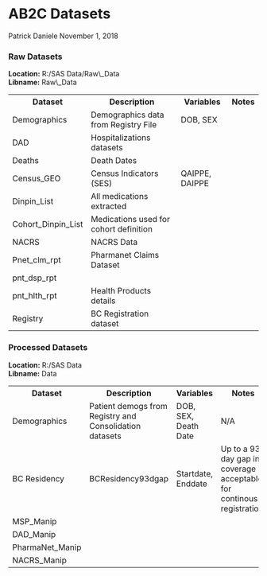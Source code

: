 AB2C Datasets
================
Patrick Daniele
November 1, 2018

<h3>
Raw Datasets
</h3>
<p>
<B>Location:</B> R:/SAS Data/Raw\_Data<br> <B>Libname:</B> Raw\_Data
</p>
<table style="width:100%">
<tr>
    <th>Dataset</th>
    <th>Description</th>
    <th>Variables</th>
    <th>Notes</th>

</tr>
<tr>
    <td>Demographics</td>
    <td>Demographics data from Registry File</td>
    <td>DOB, SEX</td>
    <td></td>

</tr>
<tr>
    <td>DAD</td>
    <td>Hospitalizations datasets</td>
    <td></td>
    <td></td>

</tr>
<tr>
    <td>Deaths</td>
    <td>Death Dates</td>
    <td></td>
    <td></td>

</tr>
    <tr>
    <td>Census_GEO</td>
    <td>Census Indicators (SES)</td>
    <td>QAIPPE, DAIPPE</td>
    <td></td>

</tr>
      <tr>
    <td>Dinpin_List</td>
    <td>All medications extracted</td>
    <td></td>
    <td></td>

</tr>
      <tr>
    <td>Cohort_Dinpin_List</td>
    <td>Medications used for cohort definition</td>
    <td></td>
    <td></td>

</tr>
      <tr>
    <td>NACRS</td>
    <td>NACRS Data</td>
    <td></td>
    <td></td>

</tr>
    <tr>
    <td>Pnet_clm_rpt</td>
    <td>Pharmanet Claims Dataset</td>
    <td></td>
    <td></td>

</tr>
    <tr>
    <td>pnt_dsp_rpt</td>
    <td></td>
    <td></td>
    <td></td>

</tr>
    <tr>
    <td>pnt_hlth_rpt</td>
    <td>Health Products details</td>
    <td></td>
    <td></td>

</tr>
      <tr>
    <td>Registry</td>
    <td>BC Registration dataset</td>
    <td></td>
    <td></td>

</tr>
</table>
<h3>
Processed Datasets
</h3>
<p>
<B>Location:</B> R:/SAS Data<br> <B>Libname:</B> Data
</p>
<table style="width:100%">
<tr>
    <th>Dataset</th>
    <th>Description</th>
    <th>Variables</th>
    <th>Notes</th>

</tr>
<tr>
    <td>Demographics</td>
    <td>Patient demogs from Registry and Consolidation datasets</td>
    <td>DOB, SEX, Death Date</td>
    <td>N/A</td>

</tr>
<tr>
    <td>BC Residency</td>
    <td>BCResidency93dgap</td>
    <td>Startdate, Enddate</td>
    <td>Up to a 93 day gap in coverage is acceptable for continous registration.</td>

</tr>
<tr>
    <td>MSP_Manip</td>
    <td></td>
    <td></td>
    <td></td>

</tr>
    <tr>
    <td>DAD_Manip</td>
    <td></td>
    <td></td>
    <td></td>

</tr>
      <tr>
    <td>PharmaNet_Manip</td>
    <td></td>
    <td></td>
    <td></td>

</tr>
      <tr>
    <td>NACRS_Manip</td>
    <td></td>
    <td></td>
    <td></td>

</tr>
</table>

